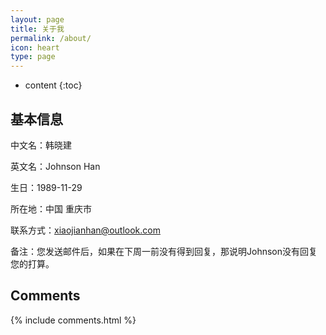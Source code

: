 ```yaml
---
layout: page
title: 关于我
permalink: /about/
icon: heart
type: page
---
```


* content
{:toc}


## 基本信息
中文名：韩晓建

英文名：Johnson Han

生日：1989-11-29

所在地：中国 重庆市 

联系方式：xiaojianhan@outlook.com

备注：您发送邮件后，如果在下周一前没有得到回复，那说明Johnson没有回复您的打算。

## Comments

{% include comments.html %}
